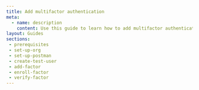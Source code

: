 ```yaml
---
title: Add multifactor authentication
meta:
  - name: description
    content: Use this guide to learn how to add multifactor authentication to your apps and how to deploy our built-in factors or integrate with existing tokens. 
layout: Guides
sections:
 - prerequisites
 - set-up-org
 - set-up-postman
 - create-test-user
 - add-factor
 - enroll-factor
 - verify-factor
---
```

